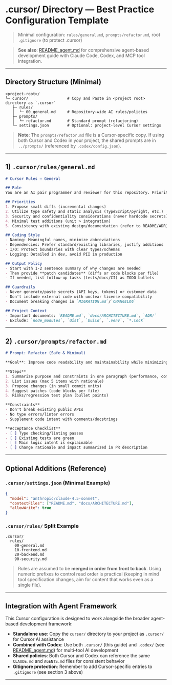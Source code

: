 # .cursor/ Directory — Best Practice Configuration Template

> Minimal configuration: `rules/general.md`, `prompts/refactor.md`, root `.gitignore` (to protect .cursor)

> **See also**: [README_agent.md](./README_agent.md) for comprehensive agent-based development guide with Claude Code, Codex, and MCP tool integration.

---

## Directory Structure (Minimal)

```text
<project-root>/
└─ cursor/                 # Copy and Paste in <project root> directory as `.cursor`
   ├─ rules/
   │  └─ 00_general.md     # Repository-wide AI rules/policies
   ├─ prompts/
   │  └─ refactor.md       # Standard prompt (refactoring)
   └─ settings.json        # Optional: project-level Cursor settings
```

> **Note**: The `prompts/refactor.md` file is a Cursor-specific copy. If using both Cursor and Codex in your project, the shared prompts are in `../prompts/` (referenced by `.codex/config.json`).

---

## 1) `.cursor/rules/general.md`

```markdown
# Cursor Rules — General

## Role
You are an AI pair programmer and reviewer for this repository. Prioritize readability, reproducibility, and safety.

## Priorities
1. Propose small diffs (incremental changes)
2. Utilize type safety and static analysis (TypeScript/pyright, etc.)
3. Security and confidentiality considerations (never hardcode secrets)
4. Minimal test additions (unit > integration)
5. Consistency with existing design/documentation (refer to README/ADR)

## Coding Style
- Naming: Meaningful names, minimize abbreviations
- Dependencies: Prefer standard/existing libraries, justify additions
- I/O: Protect boundaries with clear types/schemas
- Logging: Detailed in dev, avoid PII in production

## Output Policy
- Start with 1-2 sentence summary of why changes are needed
- Then provide **patch candidates** (diffs or code blocks per file)
- If needed, list follow-up tasks (tests/docs/CI) as TODO bullets

## Guardrails
- Never generate/paste secrets (API keys, tokens) or customer data
- Don't include external code with unclear license compatibility
- Document breaking changes in `MIGRATION.md`/`CHANGELOG`

## Project Context
- Important documents: `README.md`, `docs/ARCHITECTURE.md`, `ADR/`
- Exclude: `node_modules`, `dist`, `build`, `.venv`, `*.lock`
```

---

## 2) `.cursor/prompts/refactor.md`

```markdown
# Prompt: Refactor (Safe & Minimal)

**Goal**: Improve code readability and maintainability while minimizing side effects.

**Steps**
1. Summarize purpose and constraints in one paragraph (performance, compatibility, API surface)
2. List issues (max 5 items with rationale)
3. Propose changes (in small commit units)
4. Suggest patches (code blocks per file)
5. Risks/regression test plan (bullet points)

**Constraints**
- Don't break existing public APIs
- No type errors/linter errors
- Supplement code intent with comments/docstrings

**Acceptance Checklist**
- [ ] Type checking/linting passes
- [ ] Existing tests are green
- [ ] Main logic intent is explainable
- [ ] Change rationale and impact summarized in PR description
```

---

## Optional Additions (Reference)

### `.cursor/settings.json` (Minimal Example)

```json
{
  "model": "anthropic/claude-4.5-sonnet",
  "contextFiles": ["README.md", "docs/ARCHITECTURE.md"],
  "allowWrite": true
}
```

### `.cursor/rules/` Split Example

```text
.cursor/
  rules/
    00-general.md
    10-frontend.md
    20-backend.md
    90-security.md
```

> Rules are assumed to be **merged in order from front to back**. Using numeric prefixes to control read order is practical (keeping in mind tool specification changes, aim for content that works even as a single file).

---

## Integration with Agent Framework

This Cursor configuration is designed to work alongside the broader agent-based development framework:

- **Standalone use**: Copy the `cursor/` directory to your project as `.cursor/` for Cursor AI assistance
- **Combined with Codex**: Use both `.cursor/` (this guide) and `.codex/` (see [README_agent.md](./README_agent.md)) for multi-tool AI development
- **Shared policies**: Both Cursor and Codex can reference the same `CLAUDE.md` and `AGENTS.md` files for consistent behavior
- **Gitignore protection**: Remember to add Cursor-specific entries to `.gitignore` (see section 3 above)

---
